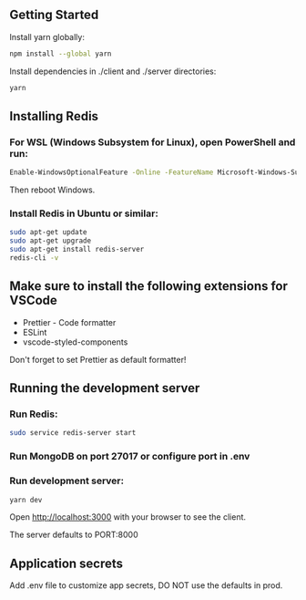## Getting Started

Install yarn globally:

```bash
npm install --global yarn
```

Install dependencies in ./client and ./server directories:

```bash
yarn
```

## Installing Redis

### For WSL (Windows Subsystem for Linux), open PowerShell and run:

```bash
Enable-WindowsOptionalFeature -Online -FeatureName Microsoft-Windows-Subsystem-Linux
```

Then reboot Windows.

### Install Redis in Ubuntu or similar:

```bash
sudo apt-get update
sudo apt-get upgrade
sudo apt-get install redis-server
redis-cli -v
```

## Make sure to install the following extensions for VSCode

- Prettier - Code formatter
- ESLint
- vscode-styled-components

Don't forget to set Prettier as default formatter!

## Running the development server

### Run Redis:

```bash
sudo service redis-server start
```

### Run MongoDB on port 27017 or configure port in .env

### Run development server:

```bash
yarn dev
```

Open [http://localhost:3000](http://localhost:3000) with your browser to see the client.

The server defaults to PORT:8000

## Application secrets

Add .env file to customize app secrets, DO NOT use the defaults in prod.
